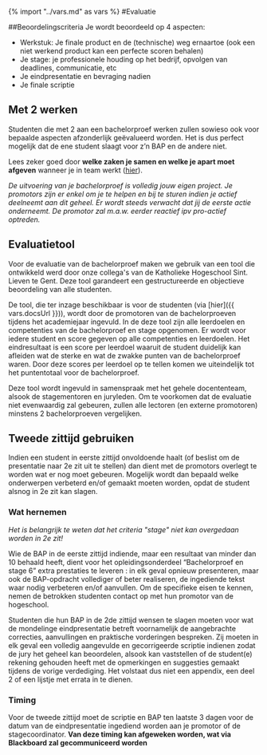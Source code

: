 {% import "../vars.md" as vars %}
#Evaluatie

##Beoordelingscriteria
Je wordt beoordeeld op 4 aspecten:
* Werkstuk: Je finale product en de (technische) weg ernaartoe (ook een niet
  werkend product kan een perfecte scoren behalen)
* Je stage: je professionele houding op het bedrijf, opvolgen van deadlines,
  communicatie, etc
* Je eindpresentatie en bevraging nadien
* Je finale scriptie

## Met 2 werken
Studenten die met 2 aan een bachelorproef werken zullen sowieso ook voor
bepaalde aspecten afzonderlijk geëvalueerd worden. Het is dus perfect mogelijk
dat de ene student slaagt voor z’n BAP en de andere niet.

Lees zeker goed door **welke zaken je samen en welke je apart moet afgeven**
wanneer je in team werkt ([hier](../deliverables/inleveren.md)).


*De uitvoering van je bachelorproef is volledig jouw eigen project. Je
promotors zijn er enkel om je te helpen en bij te sturen indien je actief
deelneemt aan dit geheel. Er wordt steeds verwacht dat jij de eerste actie
onderneemt. De promotor zal m.a.w. eerder reactief ipv pro-actief optreden.*

## Evaluatietool
Voor de evaluatie van de bachelorproef maken we gebruik van een tool die
ontwikkeld werd door onze collega's van de Katholieke Hogeschool Sint. Lieven
te Gent. Deze tool garandeert een gestructureerde en objectieve beoordeling van
alle studenten.

De tool, die ter inzage beschikbaar is voor de studenten (via
[hier]({{ vars.docsUrl }})),
wordt door de promotoren van de bachelorproeven tijdens het academiejaar
ingevuld. In de deze tool zijn alle leerdoelen en competenties van de
bachelorproef en stage opgenomen. Er wordt voor iedere student en score gegeven
op alle competenties en leerdoelen. Het eindresultaat is een score per leerdoel
waaruit de student duidelijk kan afleiden wat de sterke en wat de zwakke punten
van de bachelorproef waren. Door deze scores per leerdoel op te tellen komen we
uiteindelijk tot het puntentotaal voor de bachelorproef.

Deze tool wordt ingevuld in samenspraak met het gehele docententeam, alsook de
stagementoren en juryleden. Om te voorkomen dat de evaluatie niet evenwaardig
zal gebeuren, zullen alle lectoren (en externe promotoren) minstens 2
bachelorproeven vergelijken.

## Tweede zittijd gebruiken
Indien een student in eerste zittijd onvoldoende haalt (of beslist om de
presentatie naar 2e zit uit te stellen) dan dient met de promotors overlegt te
worden wat er nog moet gebeuren. Mogelijk wordt dan bepaald welke onderwerpen
verbeterd en/of gemaakt moeten worden, opdat de student alsnog in 2e zit kan
slagen.

### Wat hernemen
*Het is belangrijk te weten dat het criteria "stage" niet kan overgedaan worden
in 2e zit!*

Wie de BAP in de eerste zittijd indiende, maar een resultaat van minder dan 10
behaald heeft, dient voor het opleidingsonderdeel “Bachelorproef en stage 6”
extra prestaties te leveren : in elk geval opnieuw presenteren, maar ook de
BAP-opdracht vollediger of beter realiseren, de ingediende tekst waar nodig
verbeteren en/of aanvullen. Om de specifieke eisen te kennen, nemen de
betrokken studenten contact op met hun promotor van de hogeschool.

Studenten die hun BAP in de 2de zittijd wensen te slagen  moeten voor wat de
mondelinge eindpresentatie betreft voornamelijk de aangebrachte correcties,
aanvullingen en praktische vorderingen bespreken. Zij moeten in elk geval een
volledig aangevulde en gecorrigeerde scriptie indienen zodat de jury het geheel
kan beoordelen, alsook kan vaststellen of de student(e) rekening gehouden heeft
met de opmerkingen en suggesties gemaakt tijdens de vorige verdediging. Het
volstaat dus niet een appendix, een deel 2 of een lijstje met errata in te
dienen.

### Timing
Voor de tweede zittijd moet de scriptie en BAP ten laatste 3 dagen voor de
datum van de eindpresentatie ingediend worden aan je promotor of de
stagecoordinator.  **Van deze timing kan afgeweken worden, wat via Blackboard
zal gecommuniceerd worden**
